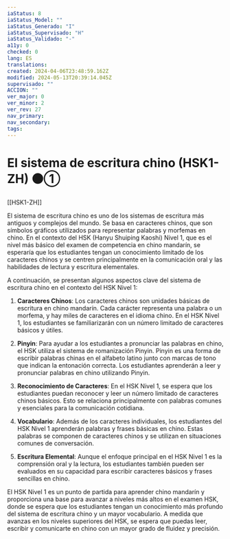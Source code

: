 ```yaml
---
iaStatus: 8
iaStatus_Model: ""
iaStatus_Generado: "I"
iaStatus_Supervisado: "H"
iaStatus_Validado: "-"
a11y: 0
checked: 0
lang: ES
translations: 
created: 2024-04-06T23:48:59.162Z
modified: 2024-05-13T20:39:14.045Z
supervisado: ""
ACCION: ""
ver_major: 0
ver_minor: 2
ver_rev: 27
nav_primary: 
nav_secondary: 
tags:
---
```

# El sistema de escritura chino (HSK1-ZH) ⚫①

[[HSK1-ZH]]
  
El sistema de escritura chino es uno de los sistemas de escritura más antiguos y complejos del mundo. Se basa en caracteres chinos, que son símbolos gráficos utilizados para representar palabras y morfemas en chino. En el contexto del HSK (Hanyu Shuiping Kaoshi) Nivel 1, que es el nivel más básico del examen de competencia en chino mandarín, se esperaría que los estudiantes tengan un conocimiento limitado de los caracteres chinos y se centren principalmente en la comunicación oral y las habilidades de lectura y escritura elementales.

A continuación, se presentan algunos aspectos clave del sistema de escritura chino en el contexto del HSK Nivel 1:

1. **Caracteres Chinos**: Los caracteres chinos son unidades básicas de escritura en chino mandarín. Cada carácter representa una palabra o un morfema, y hay miles de caracteres en el idioma chino. En el HSK Nivel 1, los estudiantes se familiarizarán con un número limitado de caracteres básicos y útiles.
    
2. **Pinyin**: Para ayudar a los estudiantes a pronunciar las palabras en chino, el HSK utiliza el sistema de romanización Pinyin. Pinyin es una forma de escribir palabras chinas en el alfabeto latino junto con marcas de tono que indican la entonación correcta. Los estudiantes aprenderán a leer y pronunciar palabras en chino utilizando Pinyin.
    
3. **Reconocimiento de Caracteres**: En el HSK Nivel 1, se espera que los estudiantes puedan reconocer y leer un número limitado de caracteres chinos básicos. Esto se relaciona principalmente con palabras comunes y esenciales para la comunicación cotidiana.
    
4. **Vocabulario**: Además de los caracteres individuales, los estudiantes del HSK Nivel 1 aprenderán palabras y frases básicas en chino. Estas palabras se componen de caracteres chinos y se utilizan en situaciones comunes de conversación.
    
5. **Escritura Elemental**: Aunque el enfoque principal en el HSK Nivel 1 es la comprensión oral y la lectura, los estudiantes también pueden ser evaluados en su capacidad para escribir caracteres básicos y frases sencillas en chino.
    

El HSK Nivel 1 es un punto de partida para aprender chino mandarín y proporciona una base para avanzar a niveles más altos en el examen HSK, donde se espera que los estudiantes tengan un conocimiento más profundo del sistema de escritura chino y un mayor vocabulario. A medida que avanzas en los niveles superiores del HSK, se espera que puedas leer, escribir y comunicarte en chino con un mayor grado de fluidez y precisión.